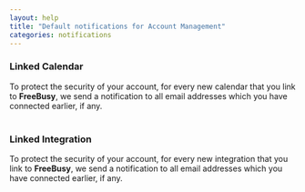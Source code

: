 ```yaml
---
layout: help
title: "Default notifications for Account Management"
categories: notifications
---
```


### Linked Calendar
To protect the security of your account, for every new calendar that you link to **FreeBusy**, we send a notification to all email addresses which you have connected earlier, if any.
<br><br>

### Linked Integration
To protect the security of your account, for every new integration that you link to **FreeBusy**, we send a notification to all email addresses which you have connected earlier, if any.
